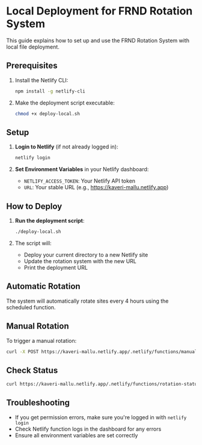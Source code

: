 # Local Deployment for FRND Rotation System

This guide explains how to set up and use the FRND Rotation System with local file deployment.

## Prerequisites

1. Install the Netlify CLI:
   ```bash
   npm install -g netlify-cli
   ```

2. Make the deployment script executable:
   ```bash
   chmod +x deploy-local.sh
   ```

## Setup

1. **Login to Netlify** (if not already logged in):
   ```bash
   netlify login
   ```

2. **Set Environment Variables** in your Netlify dashboard:
   - `NETLIFY_ACCESS_TOKEN`: Your Netlify API token
   - `URL`: Your stable URL (e.g., https://kaveri-mallu.netlify.app)

## How to Deploy

1. **Run the deployment script**:
   ```bash
   ./deploy-local.sh
   ```

2. The script will:
   - Deploy your current directory to a new Netlify site
   - Update the rotation system with the new URL
   - Print the deployment URL

## Automatic Rotation

The system will automatically rotate sites every 4 hours using the scheduled function.

## Manual Rotation

To trigger a manual rotation:
```bash
curl -X POST https://kaveri-mallu.netlify.app/.netlify/functions/manual-rotation
```

## Check Status

```bash
curl https://kaveri-mallu.netlify.app/.netlify/functions/rotation-status
```

## Troubleshooting

- If you get permission errors, make sure you're logged in with `netlify login`
- Check Netlify function logs in the dashboard for any errors
- Ensure all environment variables are set correctly
